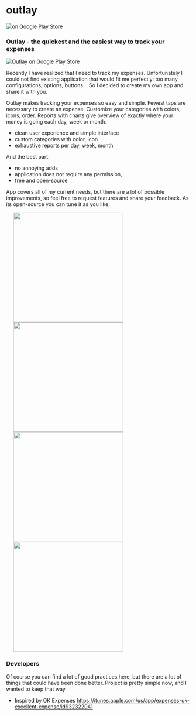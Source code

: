 outlay
====================
[![on Google Play Store](https://drive.google.com/uc?id=0B3hs6EXn55WUYkNuZjRHN0gyNjA)](https://play.google.com/store/apps/details?id=com.outlay)

### Outlay - the quickest and the easiest way to track your expenses

[![Outlay on Google Play Store](http://style.anu.edu.au/_anu/images/icons/icon-google-play-small.png)](https://play.google.com/store/apps/details?id=com.outlay)

Recently I have realized that I need to track my expenses. Unfortunately I could not find existing application that would fit me perfectly: too many configurations, options, buttons… So I decided to create my own app and share it with you. 

Outlay makes tracking your expenses so easy and simple. Fewest taps are necessary to create an expense. Customize your categories with colors, icons, order. Reports with charts give overview of exactly where your money is going each day, week or month.

 - clean user experience and simple interface
 - custom categories with color, icon
 - exhaustive reports per day, week, month

And the best part:

 - no annoying adds 
 - application does not require any permission, 
 - free and open-source

App covers all of my current needs, but there are a lot of possible improvements, so feel free to request features and share your feedback. As its open-source you can tune it as you like.

<img width='300' hspace='20' src='https://drive.google.com/uc?id=0B3hs6EXn55WUU3haUVY4ckVPU00' />
<img width='300' hspace='20' src='https://drive.google.com/uc?id=0B3hs6EXn55WUbWhVc1k0WDlfelE' />
<img width='300' hspace='20' src='https://drive.google.com/uc?id=0B3hs6EXn55WUSjktd0h4ckJ5a00' />
<img width='300' hspace='20' src='https://drive.google.com/uc?id=0B3hs6EXn55WULUVUOGliSU9UZUk' />

### Developers
Of course you can find a lot of good practices here, but there are a lot of things that could have been done better. Project is pretty simple now, and I wanted to keep that way.

* Inspired by OK Expenses https://itunes.apple.com/us/app/expenses-ok-excellent-expense/id932322041
